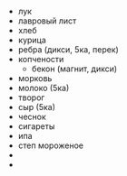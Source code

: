 - лук
- лавровый лист
- хлеб
- курица
- ребра (дикси, 5ка, перек)
- копчености
	- бекон (магнит, дикси)
- морковь
- молоко (5ка)
- творог
- сыр (5ка)
- чеснок
- сигареты
- ипа
- степ мороженое
-
-